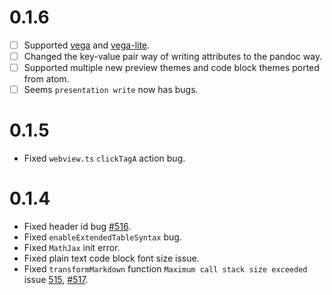 # 0.1.6
* [ ] Supported [vega](https://vega.github.io/vega/) and [vega-lite](https://vega.github.io/vega-lite/).   
* [ ] Changed the key-value pair way of writing attributes to the pandoc way.   
* [ ] Supported multiple new preview themes and code block themes ported from atom.    
* [ ] Seems `presentation write` now has bugs.  

# 0.1.5
* Fixed `webview.ts` `clickTagA` action bug.  

# 0.1.4
* Fixed header id bug [#516](https://github.com/shd101wyy/markdown-preview-enhanced/issues/516).  
* Fixed `enableExtendedTableSyntax` bug.  
* Fixed `MathJax` init error.  
* Fixed plain text code block font size issue.  
* Fixed `transformMarkdown` function `Maximum call stack size exceeded` issue [515](https://github.com/shd101wyy/markdown-preview-enhanced/issues/515), [#517](https://github.com/shd101wyy/markdown-preview-enhanced/issues/517).  

